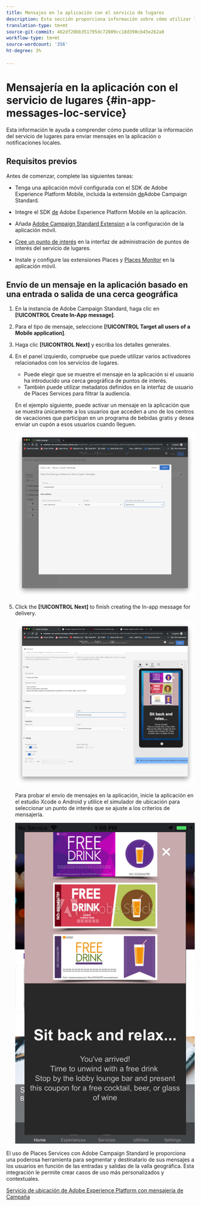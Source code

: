 ```yaml
---
title: Mensajes en la aplicación con el servicio de lugares
description: Esta sección proporciona información sobre cómo utilizar la mensajería push en Campaign Standard con mensajes en la aplicación en Campaign Standard.
translation-type: tm+mt
source-git-commit: 462df20bb351795dc72009cc18d390cb45e262a8
workflow-type: tm+mt
source-wordcount: '356'
ht-degree: 3%

---
```



# Mensajería en la aplicación con el servicio de lugares {#in-app-messages-loc-service}

Esta información le ayuda a comprender cómo puede utilizar la información del servicio de lugares para enviar mensajes en la aplicación o notificaciones locales.

## Requisitos previos 

Antes de comenzar, complete las siguientes tareas:

* Tenga una aplicación móvil configurada con el SDK de Adobe Experience Platform Mobile, incluida la extensión [de](https://aep-sdks.gitbook.io/docs/using-mobile-extensions/adobe-campaign-standard)Adobe Campaign Standard.

* Integre el SDK [de](https://aep-sdks.gitbook.io/docs/getting-started/get-the-sdk) Adobe Experience Platform Mobile en la aplicación.
* Añada [Adobe Campaign Standard Extension](https://aep-sdks.gitbook.io/docs/using-mobile-extensions/adobe-campaign-standard) a la configuración de la aplicación móvil.

* [Cree un punto de interés](/help/poi-mgmt-ui/create-a-poi-ui.md) en la interfaz de administración de puntos de interés del servicio de lugares.

* Instale y configure las extensiones [](/help/places-ext-aep-sdks/places-extension/places-extension.md) Places y [Places Monitor](/help/places-ext-aep-sdks/places-monitor-extension/places-monitor-extension.md) en la aplicación móvil.

## Envío de un mensaje en la aplicación basado en una entrada o salida de una cerca geográfica

1. En la instancia de Adobe Campaign Standard, haga clic en **[!UICONTROL Create In-App message]**.
1. Para el tipo de mensaje, seleccione **[!UICONTROL Target all users of a Mobile application]**.
1. Haga clic **[!UICONTROL Next]** y escriba los detalles generales.
1. En el panel izquierdo, compruebe que puede utilizar varios activadores relacionados con los servicios de lugares.

   * Puede elegir que se muestre el mensaje en la aplicación si el usuario ha introducido una cerca geográfica de puntos de interés.
   * También puede utilizar metadatos definidos en la interfaz de usuario de Places Services para filtrar la audiencia.

   En el ejemplo siguiente, puede activar un mensaje en la aplicación que se muestra únicamente a los usuarios que acceden a uno de los centros de vacaciones que participan en un programa de bebidas gratis y desea enviar un cupón a esos usuarios cuando lleguen.

   ![&quot;Metadatos de lugares de mensajes en la aplicación&quot;](/help/assets/last-entered-vacation.png)

1. Click the **[!UICONTROL Next]** to finish creating the In-app message for delivery.

   ![&quot;crear un evento&quot;](/help/assets/prepare-ACS.png)

   Para probar el envío de mensajes en la aplicación, inicie la aplicación en el estudio Xcode o Android y utilice el simulador de ubicación para seleccionar un punto de interés que se ajuste a los criterios de mensajería.

   ![&quot;cupón de bebida&quot;](/help/assets/drink-coupon-on-app.png)

El uso de Places Services con Adobe Campaign Standard le proporciona una poderosa herramienta para segmentar y destinatario de sus mensajes a los usuarios en función de las entradas y salidas de la valla geográfica. Esta integración le permite crear casos de uso más personalizados y contextuales.

<!--I changed this embed to a link to pass validation. We should not link to youtube videos, so please upload this to MCP-->

[Servicio de ubicación de Adobe Experience Platform con mensajería de Campaña](https://www.youtube.com/watch?v=ikiTTQw9c-o)

